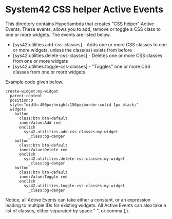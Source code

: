 System42 CSS helper Active Events
===============

This directory contains Hyperlambda that creates "CSS helper" Active Events.
These events, allows you to add, remove or toggle a CSS class to one or more widgets.
The events are listed below.

* [sys42.utilities.add-css-classes] - Adds one or more CSS classes to one or more widgets, unless the class(es) exists from before
* [sys42.utilities.delete-css-classes] - Deletes one or more CSS classes from one or more widgets
* [sys42.utilities.toggle-css-classes] - "Toggles" one or more CSS classes from one or more widgets

Example code given below.

```
create-widget:my-widget
  parent:content
  position:0
  style:"width:400px;height:150px;border:solid 1px black;"
  widgets
    button
      class:btn btn-default
      innerValue:Add red
      onclick
        sys42.utilities.add-css-classes:my-widget
          _class:bg-danger
    button
      class:btn btn-default
      innerValue:Delete red
      onclick
        sys42.utilities.delete-css-classes:my-widget
          _class:bg-danger
    button
      class:btn btn-default
      innerValue:Toggle red
      onclick
        sys42.utilities.toggle-css-classes:my-widget
          _class:bg-danger
```

Notice, all Active Events can take either a constant, or an expression leading to multiple IDs for existing widgets.
All Active Events can also take a list of classes, either separated by space " ", or comma (,).

